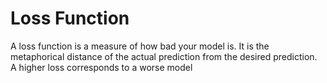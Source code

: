 # Loss Function
A loss function is a measure of how bad your model is. It is the metaphorical distance of the actual prediction from the desired prediction. A higher loss corresponds to a worse model
